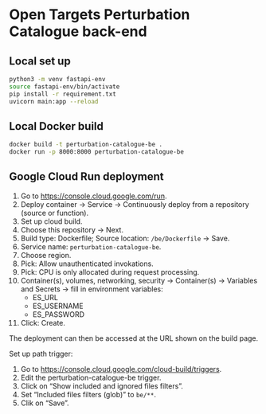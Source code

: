 # Open Targets Perturbation Catalogue back-end

## Local set up

```bash
python3 -m venv fastapi-env
source fastapi-env/bin/activate
pip install -r requirement.txt
uvicorn main:app --reload
```

## Local Docker build

```bash
docker build -t perturbation-catalogue-be .
docker run -p 8000:8000 perturbation-catalogue-be
```

## Google Cloud Run deployment

1. Go to https://console.cloud.google.com/run.
1. Deploy container → Service → Continuously deploy from a repository (source or function).
1. Set up cloud build.
1. Choose this repository → Next.
1. Build type: Dockerfile; Source location: `/be/Dockerfile` → Save.
1. Service name: `perturbation-catalogue-be`.
1. Choose region.
1. Pick: Allow unauthenticated invokations.
1. Pick: CPU is only allocated during request processing.
1. Container(s), volumes, networking, security → Container(s) → Variables and Secrets → fill in environment variables:
   - ES_URL
   - ES_USERNAME
   - ES_PASSWORD
1. Click: Create.

The deployment can then be accessed at the URL shown on the build page.

Set up path trigger:

1. Go to https://console.cloud.google.com/cloud-build/triggers.
1. Edit the perturbation-catalogue-be trigger.
1. Click on “Show included and ignored files filters”.
1. Set “Included files filters (glob)” to `be/**`.
1. Clik on “Save”.
